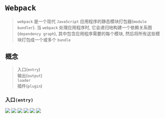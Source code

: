 # `Webpack`
> `webpack` 是一个现代 `JavaScript` 应用程序的静态模块打包器(`module bundler`). 当 `webpack` 处理应用程序时, 它会递归地构建一个依赖关系图(`dependency graph`), 其中包含应用程序需要的每个模块, 然后将所有这些模块打包成一个或多个 `bundle`
## 概念
> 入口(`entry`) \
> 输出(`output`) \
> `loader` \
> 插件(`plugin`) 
### 入口`(entry)`


![](../../image/)
![](../../image/)
![](../../image/)
![](../../image/)
![](../../image/)
![](../../image/)